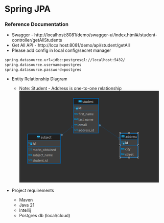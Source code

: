 # Spring JPA

### Reference Documentation

* Swagger - http://localhost:8081/demo/swagger-ui/index.html#/student-controller/getAllStudents
* Get All API - http://localhost:8081/demo/api/student/getAll
* Please add config in local config/secret manager

````
spring.datasource.url=jdbc:postgresql://localhost:5432/
spring.datasource.username=postgres
spring.datasource.password=postgres
````

* Entity Relationship Diagram
    * Note: Student - Address is one-to-one relationship
      ![img.png](img.png)


* Project requirements
    * Maven
    * Java 21
    * Intellij
    * Postgres db (local/cloud)